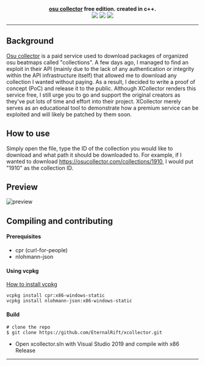 <p align=center>
  <span><strong><a href="https://osucollector.com">osu collector</a> free edition. created in c++.</strong></span>
  <br>
  <a target="_blank" href="https://isocpp.org" title="c++20"><img src="https://img.shields.io/badge/C++-20-blue.svg"></a>
  <a target="_blank" href="license" title="License: MIT"><img src="https://img.shields.io/badge/License-MIT-red.svg"></a>
  <a target="_blank" href="https://github.com/EternalRift/scout/releases" title="releases"><img src="https://img.shields.io/badge/Release-1.0-brightgreen.svg"></a>
</p>

<hr>

## Background
<a href="https://osucollector.com">Osu collector</a> is a paid service used to download packages of organized osu beatmaps called "collections". A few days ago, I managed to find an exploit in their API (mainly due to the lack of any authentication or integrity within the API infrastructure itself) that allowed me to download any collection I wanted without paying. As a result, I decided to write a proof of concept (PoC) and release it to the public. 
Although XCollector renders this service free, I still urge you to go and support the original creators as they've put lots of time and effort into their project. XCollector merely serves as an educational tool to demonstrate how a premium service can be exploited and will likely be patched by them soon. 

## How to use
Simply open the file, type the ID of the collection you would like to download and what path it should be downloaded to. For example, if I wanted to download https://osucollector.com/collections/1910, I would put "1910" as the collection ID.
## Preview
![preview](https://media.discordapp.net/attachments/900206522297098250/914028413382164480/unknown.png)

## Compiling and contributing
#### Prerequisites
* cpr (curl-for-people)
* nlohmann-json

#### Using vcpkg
<a target="_blank" href="https://github.com/microsoft/vcpkg#quick-start-windows" title="install-vcpkg">How to install vcpkg</a>
```console
vcpkg install cpr:x86-windows-static
vcpkg install nlohmann-json:x86-windows-static
```

#### Build
```console
# clone the repo
$ git clone https://github.com/EternalRift/xcollector.git
```

* Open xcollector.sln with Visual Studio 2019 and compile with x86 Release

<hr>
